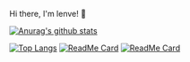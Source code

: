 Hi there, I'm lenve! 👋

[![Anurag's github stats](https://github-readme-stats.vercel.app/api?username=soloyao&show_icons=true&theme=radical)](https://github.com/soloyao/springboot-vue-iframe-admin)

[![Top Langs](https://github-readme-stats.vercel.app/api/top-langs/?username=soloyao&theme=radical&layout=compact)](https://github.com/soloyao/springboot-vue-iframe-admin)
[![ReadMe Card](https://github-readme-stats.vercel.app/api/pin/?username=soloyao&show_icons=true&theme=radical&repo=springboot-vue-iframe-admin)](https://github.com/soloyao/springboot-vue-iframe-admin)
[![ReadMe Card](https://github-readme-stats.vercel.app/api/pin/?username=soloyao&show_icons=true&theme=radical&repo=ksh-admin)](https://github.com/soloyao/ksh-admin)
